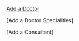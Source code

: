 [Add a Doctor](https://github.com/hmislk/hmis/wiki/Add-a-Doctor)

[Add a Doctor Specialities]

[Add a Consultant]